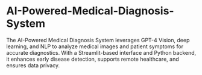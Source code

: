 # AI-Powered-Medical-Diagnosis-System
The AI-Powered Medical Diagnosis System leverages GPT-4 Vision, deep learning, and NLP to analyze medical images and patient symptoms for accurate diagnostics. With a Streamlit-based interface and Python backend, it enhances early disease detection, supports remote healthcare, and ensures data privacy.
